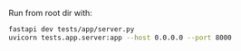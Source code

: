 Run from root dir with:
```bash
fastapi dev tests/app/server.py
uvicorn tests.app.server:app --host 0.0.0.0 --port 8000
```